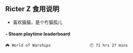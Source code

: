 ## Ricter Z 食用说明
- 喜欢猫猫，是个冇猫孤儿

<!-- steam-box start -->
#### - Steam playtime leaderboard
```text
🎮 World of Warships                 🕘 71 hrs 27 mins
```
<!-- Powered by https://github.com/YouEclipse/steam-box . -->
<!-- steam-box end -->
